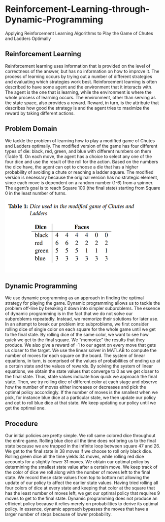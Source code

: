 # Reinforcement-Learning-through-Dynamic-Programming
Applying Reinforcement Learning Algorithms to Play the Game of Chutes and Ladders Optimally 
## Reinforcement Learning
Reinforcement learning uses information that is provided on the level of correctness of the answer, but has no information on how to improve it. The process of learning occurs by trying out a number of different strategies and evaluating which strategies work best. Reinforcement learning is often described to have some agent and the environment that it interacts with. The agent is the one that is learning, while the environment is where the whole process of learning occurs. The environment, other than serving as the state space, also provides a reward. Reward, in turn, is the attribute that describes how good the strategy is and the agent tries to maximize the reward by taking different actions.
## Problem Domain
We tackle the problem of learning how to play a modified game of Chutes and Ladders optimally. The modified version of the game has four different types of die: black, red, green, and blue with different numbers on them (Table 1). On each move, the agent has a choice to select any one of the four dice and use the result of the roll for the action. Based on the numbers the dice have, the agent can opt to choose a die that has a higher probability of avoiding a chute or reaching a ladder square. The modified version is necessary because the
original version has no strategic element, since each move is dependent on a random number (1-6) from a spinner. The agent’s goal is to reach Square 100 (the final state) starting from Square 0 in the least number of turns.

![](table1.PNG)
## Dynamic Programming 
We use dynamic programming as an approach in finding the optimal strategy for playing the game. Dynamic programming allows us to tackle the problem off-line by breaking it down into simpler subproblems. The essence of dynamic programming is in the fact that we do not solve our subproblems repeatedly. Instead, we memorize their solutions for later use.
In an attempt to break our problem into subproblems, we first consider rolling dice of single color on each square for the whole game until we get to the final state. By rolling dice of the same color, we want to see how quick we get to the final square. We “memorize” the results that they produce. We also give a reward of -1 to our agent on every move that gets us closer to the target. We use the linear solver in MATLAB to compute the number of moves for each square on the board. The system of linear equations, in turn, is comprised of the values of probabilities of ending up at a certain state and the values of rewards. By solving the system of linear equations, we obtain the state values that converge to 0 as we get closer to the final state. Thus, state values indicate how quick we approach the final state. Then, we try rolling dice of different color at each stage and observe how the number of moves either increases or decreases and pick the optimal policy accordingly. If the number of moves is the smallest when we pick, for instance blue dice at a particular state, we then update our policy and opt to roll blue dice at that state. We keep updating our policy until we get the optimal one.
## Procedure
Our initial policies are pretty simple. We roll same colored dice throughout the entire game. Rolling blue dice all the time does not bring us to the final state because we are trapped in the infinite loop between square 47 and 26. We get to the final state in 38 moves if we choose to roll only black dice. Rolling green dice all the time yields 34 moves, while rolling red dice accounts for a slightly fewer 31 moves. We obtain our optimal policy by determining the smallest state value after a certain move. We keep track of the color of dice we roll along with the number of moves left to the final state. We record these state values from top to bottom not allowing the update of our policy to affect the earlier state values. Having tried rolling all four colors of dice at every state and keeping that color at the square that has the least number of moves left, we get our optimal policy that requires 9 moves to get to the final state.
Dynamic programming does not produce an efficient policy because it relies merely on probabilities to derive its optimal policy. In essence, dynamic approach bypasses the moves that have a larger number of steps because of lower probability.
